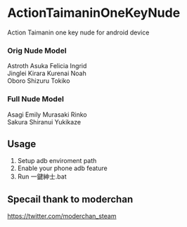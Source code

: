 # ActionTaimaninOneKeyNude
Action Taimanin one key nude for android device

### Orig Nude Model
Astroth Asuka Felicia Ingrid\
Jinglei Kirara Kurenai Noah\
Oboro Shizuru Tokiko

### Full Nude Model
Asagi Emily Murasaki Rinko\
Sakura Shiranui Yukikaze

## Usage
1. Setup adb enviroment path
2. Enable your phone adb feature
3. Run 一鍵紳士.bat

## Specail thank to moderchan
https://twitter.com/moderchan_steam
